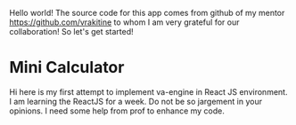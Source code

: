 Hello world! The source code for this app comes from github of my mentor https://github.com/vrakitine to whom I am very grateful for our collaboration! So let's get started!

# Mini Calculator

Hi here is my first attempt to implement va-engine in React JS environment. I am learning the ReactJS for a week. Do not be so jargement in your opinions. I need some help from prof to enhance my code. 

